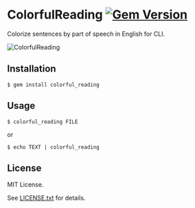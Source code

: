 # ColorfulReading [![Gem Version](https://badge.fury.io/rb/colorful_reading.svg)](http://badge.fury.io/rb/colorful_reading)

Colorize sentences by part of speech in English for CLI.

![ColorfulReading](http://myokoym.net/public/colorful_reading.png)

## Installation

    $ gem install colorful_reading

## Usage

    $ colorful_reading FILE

or

    $ echo TEXT | colorful_reading

## License

MIT License.

See [LICENSE.txt](https://github.com/myokoym/colorful_reading/blob/master/LICENSE.txt) for details.
